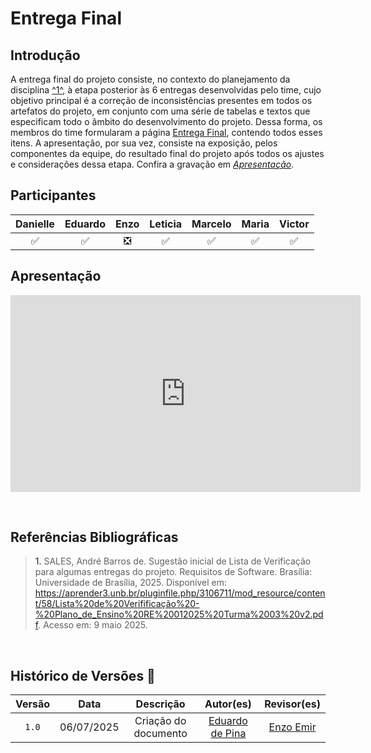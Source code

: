 # Entrega Final

## Introdução

A entrega final do projeto consiste, no contexto do planejamento da disciplina <a href="#REF1">^1^</a>, à etapa posterior às 6 entregas desenvolvidas pelo time, cujo objetivo principal é a correção de inconsistências presentes em todos os artefatos do projeto, em conjunto com uma série de tabelas e textos que especificam todo o âmbito do desenvolvimento do projeto. Dessa forma, os membros do time formularam a página [Entrega Final](https://requisitos-de-software.github.io/2025.1-FGTS/Final/Execucao/), contendo todos esses itens. A apresentação, por sua vez, consiste na exposição, pelos componentes da equipe, do resultado final do projeto após todos os ajustes e considerações dessa etapa. Confira a gravação em [*Apresentação*](#apresentacao).

## Participantes

| Danielle | Eduardo | Enzo | Leticia | Marcelo | Maria | Victor |
| :-: | :-: | :-: | :-: | :-: | :-: | :-: |
| ✅ | ✅ | ❎ | ✅ | ✅ | ✅ | ✅ |

## Apresentação

<p style="text-align: center">
<iframe width="560" height="315" src="https://www.youtube.com/embed/ title="YouTube video player" frameborder="0" allow="accelerometer; autoplay; clipboard-write; encrypted-media; gyroscope; picture-in-picture; web-share" referrerpolicy="strict-origin-when-cross-origin" allowfullscreen></iframe>
</p>


<br>

## Referências Bibliográficas

> <a id="REF1">1.</a> SALES, André Barros de. Sugestão inicial de Lista de Verificação para algumas entregas do projeto. Requisitos de Software. Brasília: Universidade de Brasília, 2025. Disponível em: https://aprender3.unb.br/pluginfile.php/3106711/mod_resource/content/58/Lista%20de%20Verifificação%20-%20Plano_de_Ensino%20RE%20012025%20Turma%2003%20v2.pdf. Acesso em: 9 maio 2025.


<br>

## Histórico de Versões 📅

| Versão | Data | Descrição | Autor(es) | Revisor(es) |
| :-: | :-: | :-: | :-: | :-: |
| `1.0`  | 06/07/2025 | Criação do documento | [Eduardo de Pina](https://github.com/eduardodpms) | [Enzo Emir](https://github.com/EnzoEmir) |
